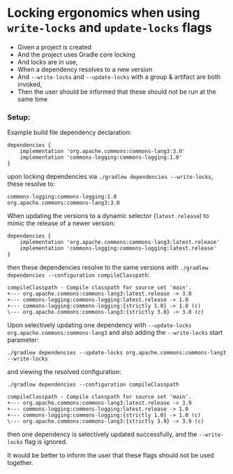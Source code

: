 # Locking ergonomics when using `write-locks` and `update-locks` flags

- Given a project is created
- And the project uses Gradle core locking
- And locks are in use,
- When a dependency resolves to a new version
- And `--write-locks` and `--update-locks` with a group & artifact are both invoked,
- Then the user should be informed that these should not be run at the same time

### Setup: 

Example build file dependency declaration:

```
dependencies {
    implementation 'org.apache.commons:commons-lang3:3.0'
    implementation 'commons-logging:commons-logging:1.0'
}
```

upon locking dependencies via `./gradlew dependencies --write-locks`, these resolve to:

```
commons-logging:commons-logging:1.0
org.apache.commons:commons-lang3:3.0
```

When updating the versions to a dynamic selector (`latest.release`) to mimic the release of a newer version:

```
dependencies {
    implementation 'org.apache.commons:commons-lang3:latest.release'
    implementation 'commons-logging:commons-logging:latest.release'
}
```

then these dependencies resolve to the same versions with `./gradlew dependencies --configuration compileClasspath`:

```
compileClasspath - Compile classpath for source set 'main'.
+--- org.apache.commons:commons-lang3:latest.release -> 3.0
+--- commons-logging:commons-logging:latest.release -> 1.0
+--- commons-logging:commons-logging:{strictly 1.0} -> 1.0 (c)
\--- org.apache.commons:commons-lang3:{strictly 3.0} -> 3.0 (c)
```

Upon selectively updating one dependency with `--update-locks org.apache.commons:commons-lang3` and also adding the `--write-locks` start parameter:

```
./gradlew dependencies --update-locks org.apache.commons:commons-lang3 --write-locks
```

and viewing the resolved configuration:

```
./gradlew dependencies --configuration compileClasspath

compileClasspath - Compile classpath for source set 'main'.
+--- org.apache.commons:commons-lang3:latest.release -> 3.9
+--- commons-logging:commons-logging:latest.release -> 1.0
+--- commons-logging:commons-logging:{strictly 1.0} -> 1.0 (c)
\--- org.apache.commons:commons-lang3:{strictly 3.9} -> 3.9 (c)
```

then one dependency is selectively updated successfully, and the `--write-locks` flag is ignored.

It would be better to inform the user that these flags should not be used together.
